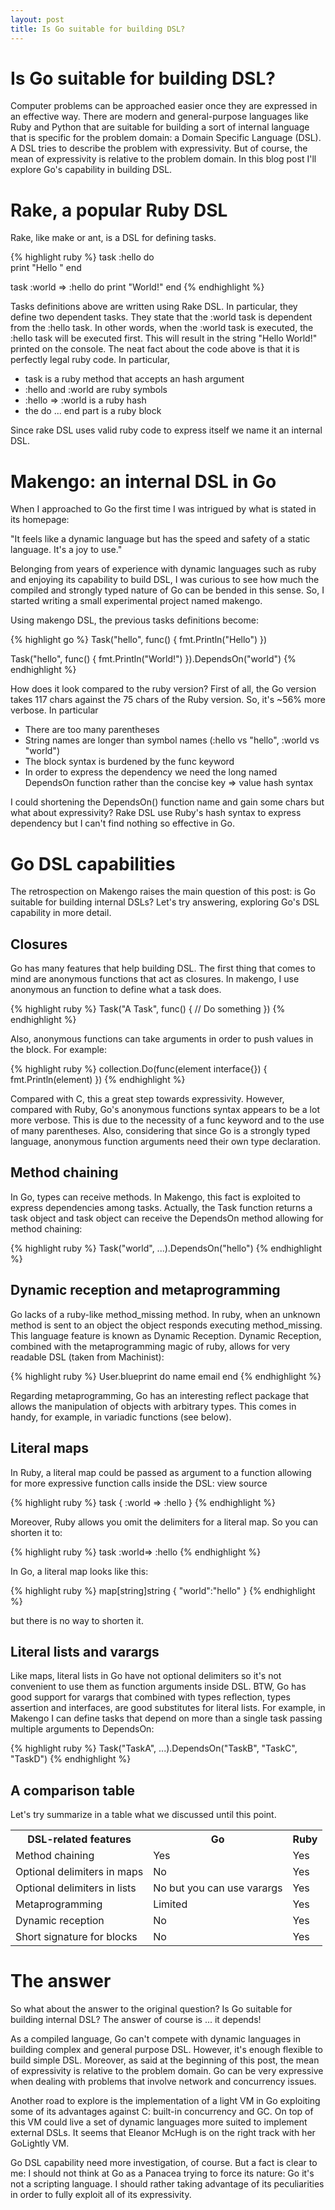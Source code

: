 ```yaml
---
layout: post
title: Is Go suitable for building DSL?
---
```

# Is Go suitable for building DSL?

Computer problems can be approached easier once they are expressed in
an effective way. There are modern and general-purpose languages like
Ruby and Python that are suitable for building a sort of internal
language that is specific for the problem domain: a Domain Specific
Language (DSL). A DSL tries to describe the problem with
expressivity. But of course, the mean of expressivity is relative to
the problem domain. In this blog post I'll explore Go's capability in
building DSL.

# Rake, a popular Ruby DSL

Rake, like make or ant, is a DSL for defining tasks.

{% highlight ruby %}
task :hello do  
  print "Hello "
end
	 
task :world => :hello do
  print "World!"
end
{% endhighlight %}

Tasks definitions above are written using Rake DSL. In particular,
they define two dependent tasks. They state that the :world task is
dependent from the :hello task. In other words, when the :world task
is executed, the :hello task will be executed first. This will result
in the string "Hello World!" printed on the console. The neat fact
about the code above is that it is perfectly legal ruby code. In
particular,

* task is a ruby method that accepts an hash argument
* :hello and :world are ruby symbols
* :hello => :world is a ruby hash
* the do ... end part is a ruby block

Since rake DSL uses valid ruby code to express itself we name it an
internal DSL.

# Makengo: an internal DSL in Go

When I approached to Go the first time I was intrigued by what is
stated in its homepage:

"It feels like a dynamic language but has the speed and safety of a
static language. It's a joy to use."

Belonging from years of experience with dynamic languages such as ruby
and enjoying its capability to build DSL, I was curious to see how
much the compiled and strongly typed nature of Go can be bended in
this sense. So, I started writing a small experimental project named
makengo.

Using makengo DSL, the previous tasks definitions become:

{% highlight go %}
Task("hello", func() {
    fmt.Println("Hello")
})
	 
Task("hello", func() {
    fmt.Println("World!")
}).DependsOn("world")
{% endhighlight %}

How does it look compared to the ruby version? First of all, the Go
version takes 117 chars against the 75 chars of the Ruby version. So,
it's ~56% more verbose. In particular

* There are too many parentheses
* String names are longer than symbol names (:hello vs "hello", :world vs "world")
* The block syntax is burdened by the func keyword
* In order to express the dependency we need the long named DependsOn function rather than the concise key => value hash syntax

I could shortening the DependsOn() function name and gain some chars
but what about expressivity? Rake DSL use Ruby's hash syntax to
express dependency but I can't find nothing so effective in Go.

# Go DSL capabilities

The retrospection on Makengo raises the main question of this post: is
Go suitable for building internal DSLs? Let's try answering, exploring
Go's DSL capability in more detail.

## Closures

Go has many features that help building DSL. The first thing that
comes to mind are anonymous functions that act as closures. In
makengo, I use anonymous an function to define what a task does.

{% highlight ruby %}
Task("A Task", func() {
    // Do something
})
{% endhighlight %}

Also, anonymous functions can take arguments in order to push values
in the block. For example:

{% highlight ruby %}
collection.Do(func(element interface{}) {
    fmt.Println(element)
})
{% endhighlight %}

Compared with C, this a great step towards expressivity. However,
compared with Ruby, Go's anonymous functions syntax appears to be a
lot more verbose. This is due to the necessity of a func keyword and
to the use of many parentheses. Also, considering that since Go is a
strongly typed language, anonymous function arguments need their own
type declaration.

## Method chaining

In Go, types can receive methods. In Makengo, this fact is exploited
to express dependencies among tasks. Actually, the Task function
returns a task object and task object can receive the DependsOn method
allowing for method chaining:


{% highlight ruby %}
Task("world", ...).DependsOn("hello")
{% endhighlight %}

## Dynamic reception and metaprogramming

Go lacks of a ruby-like method_missing method. In ruby, when an
unknown method is sent to an object the object responds executing
method_missing. This language feature is known as Dynamic
Reception. Dynamic Reception, combined with the metaprogramming magic
of ruby, allows for very readable DSL (taken from Machinist):

{% highlight ruby %}
User.blueprint do
  name
  email
end
{% endhighlight %}

Regarding metaprogramming, Go has an interesting reflect package that
allows the manipulation of objects with arbitrary types. This comes in
handy, for example, in variadic functions (see below).

## Literal maps

In Ruby, a literal map could be passed as argument to a function
allowing for more expressive function calls inside the DSL: view
source

{% highlight ruby %}
task { :world => :hello }
{% endhighlight %}

Moreover, Ruby allows you omit the delimiters for a literal map. So
you can shorten it to:

{% highlight ruby %}
task :world=> :hello
{% endhighlight %}

In Go, a literal map looks like this:

{% highlight ruby %}
map[string]string { "world":"hello" }
{% endhighlight %}

but there is no way to shorten it.

## Literal lists and varargs

Like maps, literal lists in Go have not optional delimiters so it's
not convenient to use them as function arguments inside DSL. BTW, Go
has good support for varargs that combined with types reflection,
types assertion and interfaces, are good substitutes for literal
lists. For example, in Makengo I can define tasks that depend on more
than a single task passing multiple arguments to DependsOn:

{% highlight ruby %}
Task("TaskA", ...).DependsOn("TaskB", "TaskC", "TaskD")
{% endhighlight %}

## A comparison table

Let's try summarize in a table what we discussed until this point.

<table class="fancy-table">
<tr><th>DSL-related features</th><th>Go</th><th>Ruby</th></tr>
<tr><td>Method chaining</td><td>Yes</td><td>Yes</td></tr>
<tr><td>Optional delimiters in maps</td><td>No</td><td>Yes</td></tr>
<tr><td>Optional delimiters in lists</td><td>No but you can use varargs</td><td>Yes</td></tr>
<tr><td>Metaprogramming</td><td>Limited</td><td>Yes</td></tr>
<tr><td>Dynamic reception</td><td>No</td><td>Yes</td></tr>
<tr><td>Short signature for blocks</td><td>No</td><td>Yes</td></tr>
</table>

# The answer

So what about the answer to the original question? Is Go suitable for
building internal DSL? The answer of course is ... it depends!

As a compiled language, Go can't compete with dynamic languages in
building complex and general purpose DSL. However, it's enough
flexible to build simple DSL. Moreover, as said at the beginning of
this post, the mean of expressivity is relative to the problem
domain. Go can be very expressive when dealing with problems that
involve network and concurrency issues.

Another road to explore is the implementation of a light VM in Go
exploiting some of its advantages against C: built-in concurrency and
GC. On top of this VM could live a set of dynamic languages more
suited to implement external DSLs. It seems that Eleanor McHugh is on
the right track with her GoLightly VM.

Go DSL capability need more investigation, of course. But a fact is
clear to me: I should not think at Go as a Panacea trying to force its
nature: Go it's not a scripting language. I should rather taking
advantage of its peculiarities in order to fully exploit all of its
expressivity.
